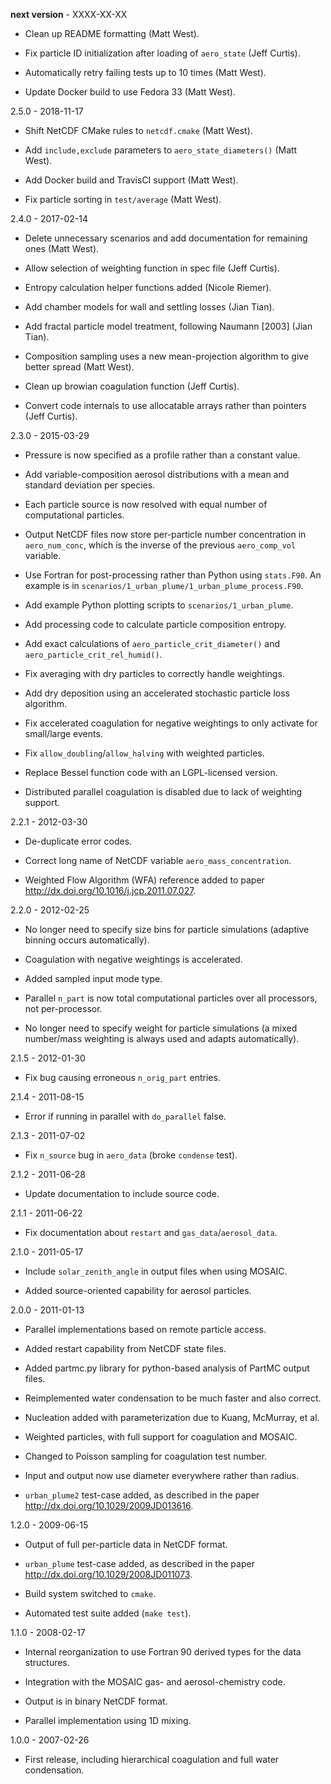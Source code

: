 
__next version__ - XXXX-XX-XX

  * Clean up README formatting (Matt West).

  * Fix particle ID initialization after loading of `aero_state`
    (Jeff Curtis).

  * Automatically retry failing tests up to 10 times (Matt West).

  * Update Docker build to use Fedora 33 (Matt West).

2.5.0 - 2018-11-17

  * Shift NetCDF CMake rules to `netcdf.cmake` (Matt West).

  * Add `include,exclude` parameters to `aero_state_diameters()`
    (Matt West).

  * Add Docker build and TravisCI support (Matt West).

  * Fix particle sorting in `test/average` (Matt West).

2.4.0 - 2017-02-14

  * Delete unnecessary scenarios and add documentation for remaining
    ones (Matt West).

  * Allow selection of weighting function in spec file (Jeff Curtis).

  * Entropy calculation helper functions added (Nicole Riemer).

  * Add chamber models for wall and settling losses (Jian Tian).

  * Add fractal particle model treatment, following Naumann [2003]
    (Jian Tian).

  * Composition sampling uses a new mean-projection algorithm to give
    better spread (Matt West).

  * Clean up browian coagulation function (Jeff Curtis).

  * Convert code internals to use allocatable arrays rather than
    pointers (Jeff Curtis).

2.3.0 - 2015-03-29

  * Pressure is now specified as a profile rather than a constant value.

  * Add variable-composition aerosol distributions with a mean and
    standard deviation per species.

  * Each particle source is now resolved with equal number of
    computational particles.

  * Output NetCDF files now store per-particle number concentration in
    `aero_num_conc`, which is the inverse of the previous
    `aero_comp_vol` variable.

  * Use Fortran for post-processing rather than Python using `stats.F90`.
    An example is in `scenarios/1_urban_plume/1_urban_plume_process.F90`.

  * Add example Python plotting scripts to `scenarios/1_urban_plume`.

  * Add processing code to calculate particle composition entropy.

  * Add exact calculations of `aero_particle_crit_diameter()` and
    `aero_particle_crit_rel_humid()`.

  * Fix averaging with dry particles to correctly handle weightings.

  * Add dry deposition using an accelerated stochastic particle loss
    algorithm.

  * Fix accelerated coagulation for negative weightings to only activate
    for small/large events.

  * Fix `allow_doubling`/`allow_halving` with weighted particles.

  * Replace Bessel function code with an LGPL-licensed version.

  * Distributed parallel coagulation is disabled due to lack of
    weighting support.

2.2.1 - 2012-03-30

  * De-duplicate error codes.

  * Correct long name of NetCDF variable `aero_mass_concentration`.

  * Weighted Flow Algorithm (WFA) reference added to paper
    <http://dx.doi.org/10.1016/j.jcp.2011.07.027>.

2.2.0 - 2012-02-25

  * No longer need to specify size bins for particle simulations
    (adaptive binning occurs automatically).

  * Coagulation with negative weightings is accelerated.

  * Added sampled input mode type.

  * Parallel `n_part` is now total computational particles over all
    processors, not per-processor.

  * No longer need to specify weight for particle simulations (a mixed
    number/mass weighting is always used and adapts automatically).

2.1.5 - 2012-01-30

  * Fix bug causing erroneous `n_orig_part` entries.

2.1.4 - 2011-08-15

  * Error if running in parallel with `do_parallel` false.

2.1.3 - 2011-07-02

  * Fix `n_source` bug in `aero_data` (broke `condense` test).

2.1.2 - 2011-06-28

  * Update documentation to include source code.

2.1.1 - 2011-06-22

  * Fix documentation about `restart` and `gas_data`/`aerosol_data`.

2.1.0 - 2011-05-17

  * Include `solar_zenith_angle` in output files when using MOSAIC.

  * Added source-oriented capability for aerosol particles.

2.0.0 - 2011-01-13

  * Parallel implementations based on remote particle access.

  * Added restart capability from NetCDF state files.

  * Added partmc.py library for python-based analysis of PartMC output
    files.

  * Reimplemented water condensation to be much faster and also correct.

  * Nucleation added with parameterization due to Kuang, McMurray, et al.

  * Weighted particles, with full support for coagulation and MOSAIC.

  * Changed to Poisson sampling for coagulation test number.

  * Input and output now use diameter everywhere rather than radius.

  * `urban_plume2` test-case added, as described in the paper
     <http://dx.doi.org/10.1029/2009JD013616>.

1.2.0 - 2009-06-15

  * Output of full per-particle data in NetCDF format.

  * `urban_plume` test-case added, as described in the paper
    <http://dx.doi.org/10.1029/2008JD011073>.

  * Build system switched to `cmake`.

  * Automated test suite added (`make test`).

1.1.0 - 2008-02-17

  * Internal reorganization to use Fortran 90 derived types for the
    data structures.

  * Integration with the MOSAIC gas- and aerosol-chemistry code.

  * Output is in binary NetCDF format.

  * Parallel implementation using 1D mixing.

1.0.0 - 2007-02-26

  * First release, including hierarchical coagulation and full water
    condensation.
